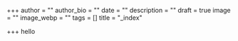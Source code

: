 +++
author = ""
author_bio = ""
date = ""
description = ""
draft = true
image = ""
image_webp = ""
tags = []
title = "_index"

+++
hello